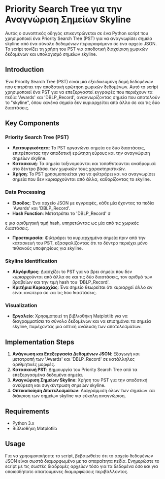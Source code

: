 # Priority Search Tree για την Αναγνώριση Σημείων Skyline

Αυτός ο συνοπτικός οδηγός επικεντρώνεται σε ένα Python script που χρησιμοποιεί ένα Priority Search Tree (PST) για να αναγνωρίσει σημεία skyline από ένα σύνολο δεδομένων περιγραφόμενο σε ένα αρχείο JSON. Το script τονίζει τη χρήση του PST για αποδοτική διαχείριση χωρικών δεδομένων και υπολογισμό σημείων skyline.

## Introduction

Ένα Priority Search Tree (PST) είναι μια εξειδικευμένη δομή δεδομένων που επιτρέπει την αποδοτική ερώτηση χωρικών δεδομένων. Αυτό το script χρησιμοποιεί ένα PST για να επεξεργαστεί εγγραφές που περιέχουν τα πεδία 'Awards' και 'DBLP_Record', αναγνωρίζοντας σημεία που αποτελούν το "skyline", όπου κανένα σημείο δεν κυριαρχείται από άλλο σε και τις δύο διαστάσεις.

## Key Components

### Priority Search Tree (PST)

- **Λειτουργικότητα**: Το PST οργανώνει σημεία σε δύο διαστάσεις, επιτρέποντας την αποδοτική ερώτηση εύρους και την αναγνώριση σημείων skyline.
- **Κατασκευή**: Τα σημεία ταξινομούνται και τοποθετούνται αναδρομικά στο δέντρο βάσει των χωρικών τους χαρακτηριστικών.
- **Χρήση**: Το PST χρησιμοποιείται για να φιλτράρει και να αναγνωρίσει σημεία που δεν κυριαρχούνται από άλλα, καθορίζοντας το skyline.

### Data Processing

- **Είσοδος**: Ένα αρχείο JSON με εγγραφές, κάθε μία έχοντας τα πεδία 'Awards' και 'DBLP_Record'.
- **Hash Function**: Μετατρέπει το 'DBLP_Record' σ

ε μια αριθμητική τιμή hash, υπηρετώντας ως μία από τις χωρικές διαστάσεις.
- **Προετοιμασία**: Φιλτράρει τα κυριαρχημένα σημεία πριν από την κατασκευή του PST, εξασφαλίζοντας ότι το δέντρο περιέχει μόνο πιθανούς υποψηφίους για skyline.

### Skyline Identification

- **Αλγόριθμος**: Διασχίζει το PST για να βρει σημεία που δεν κυριαρχούνται από άλλα σε και τις δύο διαστάσεις, τον αριθμό των βραβείων και την τιμή hash του 'DBLP_Record'.
- **Κριτήρια Κυριαρχίας**: Ένα σημείο θεωρείται ότι κυριαρχεί άλλο αν είναι ανώτερο σε και τις δύο διαστάσεις.

### Visualization

- **Εργαλείο**: Χρησιμοποιεί τη βιβλιοθήκη Matplotlib για να διαγραμματίσει το σύνολο δεδομένων και να επισημάνει τα σημεία skyline, παρέχοντας μια οπτική ανάλυση των αποτελεσμάτων.

## Implementation Steps

1. **Ανάγνωση και Επεξεργασία Δεδομένων JSON**: Εξαγωγή και μετατροπή των 'Awards' και 'DBLP_Record' σε κατάλληλες αριθμητικές μορφές.
2. **Κατασκευή PST**: Δημιουργία του Priority Search Tree από τα επεξεργασμένα δεδομένα σημεία.
3. **Αναγνώριση Σημείων Skyline**: Χρήση του PST για την αποδοτική ανεύρεση και συγκέντρωση σημείων skyline.
4. **Οπτικοποίηση Αποτελεσμάτων**: Διαγράμμιση όλων των σημείων και διάκριση των σημείων skyline για εύκολη αναγνώριση.

## Requirements

- Python 3.x
- Βιβλιοθήκη Matplotlib

## Usage

Για να χρησιμοποιήσετε το script, βεβαιωθείτε ότι το αρχείο δεδομένων JSON είναι σωστά διαμορφωμένο με τα απαραίτητα πεδία. Ενημερώστε το script με τις σωστές διαδρομές αρχείων τόσο για τα δεδομένα όσο και για οποιεσδήποτε απαιτούμενες διαμορφώσεις περιβάλλοντος.